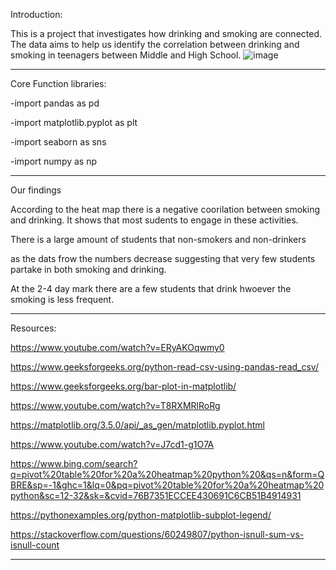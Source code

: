 Introduction:

This is a project that investigates how drinking and smoking are connected. The data aims to help us identify the correlation between drinking and smoking in teenagers between Middle and High School.
![image](https://github.com/user-attachments/assets/e6bbef5a-1c30-4925-a86d-fd2eb253d205)
___________________________________
Core Function libraries: 

-import pandas as pd

-import matplotlib.pyplot as plt

-import seaborn as sns

-import numpy as np

___________________________________
Our findings 

According to the heat map there is a negative coorilation between smoking and drinking. It shows that most sudents to engage in these activities. 

There is a large amount of students that non-smokers and non-drinkers

as the dats frow the numbers decrease suggesting that very few students partake in both smoking and drinking. 

At the 2-4 day mark there are a few students that drink hwoever the smoking is less frequent. 

___________________________________
Resources:

https://www.youtube.com/watch?v=ERyAKOqwmy0

https://www.geeksforgeeks.org/python-read-csv-using-pandas-read_csv/

https://www.geeksforgeeks.org/bar-plot-in-matplotlib/

https://www.youtube.com/watch?v=T8RXMRlRoRg

https://matplotlib.org/3.5.0/api/_as_gen/matplotlib.pyplot.html

https://www.youtube.com/watch?v=J7cd1-g1O7A

https://www.bing.com/search?q=pivot%20table%20for%20a%20heatmap%20python%20&qs=n&form=QBRE&sp=-1&ghc=1&lq=0&pq=pivot%20table%20for%20a%20heatmap%20python&sc=12-32&sk=&cvid=76B7351ECCEE430691C6CB51B4914931

https://pythonexamples.org/python-matplotlib-subplot-legend/

https://stackoverflow.com/questions/60249807/python-isnull-sum-vs-isnull-count
___________________________________
